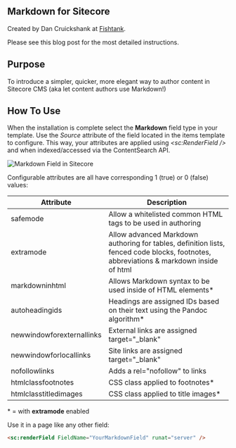 Markdown for Sitecore
-----

Created by Dan Cruickshank at [Fishtank](http://getfishtank.ca).

Please see this blog post for the most detailed instructions.

Purpose
----

To introduce a simpler, quicker, more elegant way to author content in Sitecore CMS (aka let content authors use Markdown!)

How To Use
-----

When the installation is complete select the **Markdown** field type in your template.  Use the *Source* attribute of the field located in the items template to configure.  This way, your attributes are applied using *<sc:RenderField />* and when indexed/accessed via the ContentSearch API.  


![Markdown Field in Sitecore](http://getfishtank.ca/~/media/images/fishtank/markdown-01-field-in-sitecore.jpg "Markdown ")

Configurable attributes are all have corresponding 1 (true) or 0 (false) values: 

 Attribute | Description 
------------|--------------
safemode | Allow a whitelisted common HTML tags to be used in authoring
extramode | Allow advanced Markdown authoring for tables, definition lists, fenced code blocks, footnotes, abbreviations & markdown inside of html
markdowninhtml | Allows Markdown syntax to be used inside of HTML elements*
autoheadingids| Headings are assigned IDs based on their text using the Pandoc algorithm*
newwindowforexternallinks | External links are assigned target="_blank"
newwindowforlocallinks | Site links are assigned target="_blank"
nofollowlinks | Adds a rel="nofollow" to links
htmlclassfootnotes | CSS class applied to footnotes*
htmlclasstitledimages | CSS class applied to title images*

\* = with **extramode** enabled

Use it in a page like any other field:

```HTML
<sc:renderField FieldName="YourMarkdownField" runat="server" />
```